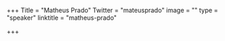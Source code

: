 +++
Title = "Matheus Prado"
Twitter = "mateusprado"
image = ""
type = "speaker"
linktitle = "matheus-prado"

+++


